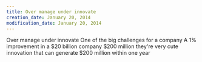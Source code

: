 ```yaml
---
title: Over manage under innovate
creation_date: January 20, 2014
modification_date: January 20, 2014
---
```



Over manage under innovate
One of the big challenges for a company
A 1% improvement in a $20 billion company $200 million they're very cute innovation that can generate $200 million within one year
